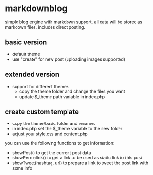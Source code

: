 # markdownblog

simple blog engine with markdown support. all data will be stored as markdown files.
includes direct posting.

## basic version

* default theme
* use "create" for new post (uploading images supported)

## extended version

* support for different themes
    * copy the theme folder and change the files you want
    * update $_theme path variable in index.php

## create custom template

* copy the theme/basic folder and rename.
* in index.php set the $_theme variable to the new folder
* adjust your style.css and content.php

you can use the following functions to get information:

* showPost() to get the current post data
* showPermalink() to get a link to be used as static link to this post
* showTweet(hashtag, url) to prepare a link to tweet the post link with some info
